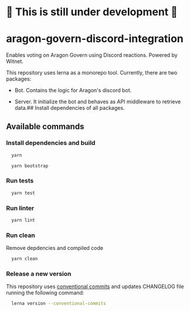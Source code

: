 # :wrench: This is still under development :wrench:

# aragon-govern-discord-integration

Enables voting on Aragon Govern using Discord reactions. Powered by Witnet.

This repository uses lerna as a monorepo tool. Currently, there are two packages:

- Bot. Contains the logic for Aragon's discord bot.

- Server. It initialize the bot and behaves as API middleware to retrieve data.## Install dependencies of all packages.

## Available commands

### Install dependencies and build

```sh
  yarn

  yarn bootstrap
```

### Run tests

```sh
  yarn test
```

### Run linter

```sh
  yarn lint
```

### Run clean

Remove depdencies and compiled code

```sh
  yarn clean 
```

### Release a new version

This repository uses [conventional commits](https://www.conventionalcommits.org/en/v1.0.0/) and updates CHANGELOG file running the following command:

```sh
  lerna version --conventional-commits
```
